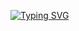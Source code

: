 [![Typing SVG](https://readme-typing-svg.herokuapp.com?color=%2336BCF7&lines=This+is+Selenium's+directory)](https://git.io/typing-svg)
